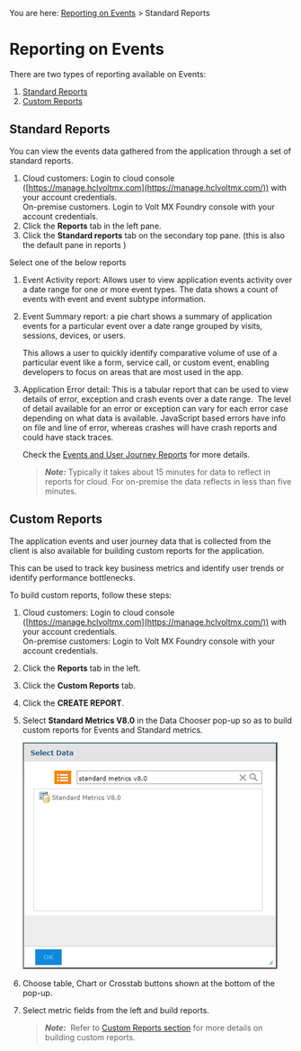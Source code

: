                            

You are here: [Reporting on Events](#reporting-on-events) > Standard Reports

Reporting on Events
===================

There are two types of reporting available on Events:

1.  [Standard Reports](#standard-reports)
2.  [Custom Reports](#custom-reports)

Standard Reports
----------------

You can view the events data gathered from the application through a set of standard reports.

1.  Cloud customers: Login to cloud console ([https://manage.hclvoltmx.com](https://manage.hclvoltmx.com/)) with your account credentials.  
    On-premise customers. Login to Volt MX Foundry console with your account credentials.
2.  Click the **Reports** tab in the left pane.
3.  Click the **Standard reports** tab on the secondary top pane. (this is also the default pane in reports )

Select one of the below reports

1.  Event Activity report: Allows user to view application events activity over a date range for one or more event types. The data shows a count of events with event and event subtype information.
2.  Event Summary report: a pie chart shows a summary of application events for a particular event over a date range grouped by visits, sessions, devices, or users.
    
    This allows a user to quickly identify comparative volume of use of a particular event like a form, service call, or custom event, enabling developers to focus on areas that are most used in the app.
    
3.  Application Error detail: This is a tabular report that can be used to view details of error, exception and crash events over a date range.  The level of detail available for an error or exception can vary for each error case depending on what data is available. JavaScript based errors have info on file and line of error, whereas crashes will have crash reports and could have stack traces.
    
    Check the [Events and User Journey Reports](../../../../Foundry/standard_metrics_reports_guide/Content/VoltMX_Analytics_-_Standard_Reports/Events_and_User_journey_reports.md) for more details.
    
    > **_Note:_** Typically it takes about 15 minutes for data to reflect in reports for cloud. For on-premise the data reflects in less than five minutes.
    

Custom Reports
--------------

The application events and user journey data that is collected from the client is also available for building custom reports for the application.

This can be used to track key business metrics and identify user trends or identify performance bottlenecks.

To build custom reports, follow these steps:

1.  Cloud customers: Login to cloud console ([https://manage.hclvoltmx.com](https://manage.hclvoltmx.com/)) with your account credentials.  
    On-premise customers: Login to Volt MX Foundry console with your account credentials.
2.  Click the **Reports** tab in the left.
3.  Click the **Custom Reports** tab.
4.  Click the **CREATE REPORT**.
5.  Select **Standard Metrics V8.0** in the Data Chooser pop-up so as to build custom reports for Events and Standard metrics.
    
    ![](../Resources/Images/APM/03000002.png)
    

6.  Choose table, Chart or Crosstab buttons shown at the bottom of the pop-up.
7.  Select metric fields from the left and build reports.
    
    > **_Note:_**  Refer to [Custom Reports section](../../../../Foundry/custom_metrics_and_reports/Content/CustomReports.md) for more details on building custom reports.
